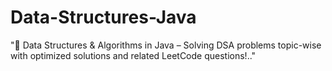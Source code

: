 # Data-Structures-Java
"🚀 Data Structures &amp; Algorithms in Java – Solving DSA problems topic-wise with optimized solutions and related LeetCode questions!.."
